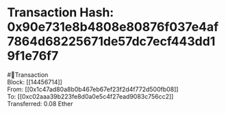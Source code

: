
Transaction Hash: 0x90e731e8b4808e80876f037e4af7864d68225671de57dc7ecf443dd19f1e76f7
====================================================================================
  
#💸Transaction  
Block: [[14456714]]  
From: [[0x1c47ad80a8b0b467eb67ef23f2d4f772d500fb08]]  
To: [[0xc02aaa39b223fe8d0a0e5c4f27ead9083c756cc2]]  
Transferred: 0.08 Ether